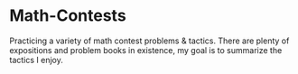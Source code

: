# Math-Contests
Practicing a variety of math contest problems &amp; tactics. There are plenty of expositions and problem books in existence, my goal is to summarize the tactics I enjoy.
